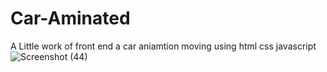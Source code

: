 # Car-Aminated
A Little work of front end a car aniamtion moving using html css javascript
![Screenshot (44)](https://github.com/Mjawad152/Car-Aminated/assets/145112640/128c8815-85c0-4183-9040-8abf6d93630e)

